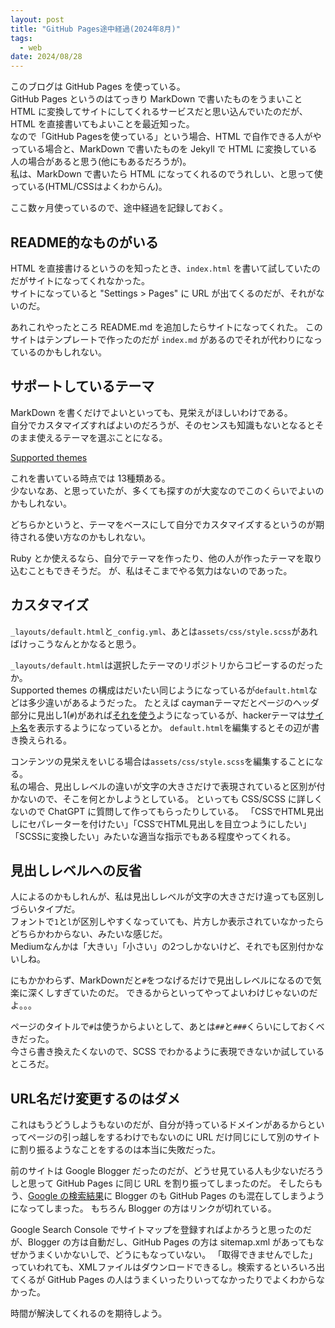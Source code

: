 ```yaml
---
layout: post
title: "GitHub Pages途中経過(2024年8月)"
tags:
  - web
date: 2024/08/28
---
```


このブログは GitHub Pages を使っている。  
GitHub Pages というのはてっきり MarkDown で書いたものをうまいこと HTML に変換してサイトにしてくれるサービスだと思い込んでいたのだが、HTML を直接書いてもよいことを最近知った。  
なので「GitHub Pagesを使っている」という場合、HTML で自作できる人がやっている場合と、MarkDown で書いたものを Jekyll で HTML に変換している人の場合があると思う(他にもあるだろうが)。  
私は、MarkDown で書いたら HTML になってくれるのでうれしい、と思って使っている(HTML/CSSはよくわからん)。

ここ数ヶ月使っているので、途中経過を記録しておく。

## README的なものがいる

HTML を直接書けるというのを知ったとき、`index.html` を書いて試していたのだがサイトになってくれなかった。  
サイトになっていると "Settings > Pages" に URL が出てくるのだが、それがないのだ。

あれこれやったところ README.md を追加したらサイトになってくれた。
このサイトはテンプレートで作ったのだが `index.md` があるのでそれが代わりになっているのかもしれない。

## サポートしているテーマ

MarkDown を書くだけでよいといっても、見栄えがほしいわけである。  
自分でカスタマイズすればよいのだろうが、そのセンスも知識もないとなるとそのまま使えるテーマを選ぶことになる。

[Supported themes](https://pages.github.com/themes/)

これを書いている時点では 13種類ある。  
少ないなあ、と思っていたが、多くても探すのが大変なのでこのくらいでよいのかもしれない。

どちらかというと、テーマをベースにして自分でカスタマイズするというのが期待される使い方なのかもしれない。

Ruby とか使えるなら、自分でテーマを作ったり、他の人が作ったテーマを取り込むこともできそうだ。
が、私はそこまでやる気力はないのであった。

## カスタマイズ

`_layouts/default.html`と`_config.yml`、あとは`assets/css/style.scss`があればけっこうなんとかなると思う。

`_layouts/default.html`は選択したテーマのリポジトリからコピーするのだったか。  
Supported themes の構成はだいたい同じようになっているが`default.html`などは多少違いがあるようだった。
たとえば caymanテーマだとページのヘッダ部分に見出し1(`#`)があれば[それを使う](https://github.com/pages-themes/cayman/blob/56aa6db3b5088a555aa563e8bf071f3d18565d3b/_layouts/default.html#L19)ようになっているが、hackerテーマは[サイト名](https://github.com/pages-themes/hacker/blob/e3c8d1ad288894be216002a5bc29fc611aeab9ac/_layouts/default.html#L18)を表示するようになっているとか。
`default.html`を編集するとその辺が書き換えられる。

コンテンツの見栄えをいじる場合は`assets/css/style.scss`を編集することになる。  
私の場合、見出しレベルの違いが文字の大きさだけで表現されていると区別が付かないので、そこを何とかしようとしている。
といっても CSS/SCSS に詳しくないので ChatGPT に質問して作ってもらったりしている。
「CSSでHTML見出しにセパレーターを付けたい」「CSSでHTML見出しを目立つようにしたい」「SCSSに変換したい」みたいな適当な指示でもある程度やってくれる。

## 見出しレベルへの反省

人によるのかもしれんが、私は見出しレベルが文字の大きさだけ違っても区別しづらいタイプだ。  
フォントで`1`と`l`が区別しやすくなっていても、片方しか表示されていなかったらどちらかわからない、みたいな感じだ。  
Mediumなんかは「大きい」「小さい」の2つしかないけど、それでも区別付かないしね。

にもかかわらず、MarkDownだと`#`をつなげるだけで見出しレベルになるので気楽に深くしすぎていたのだ。
できるからといってやってよいわけじゃないのだよ。。。  

ページのタイトルで`#`は使うからよいとして、あとは`##`と`###`くらいにしておくべきだった。  
今さら書き換えたくないので、SCSS でわかるように表現できないか試しているところだ。

## URL名だけ変更するのはダメ

これはもうどうしようもないのだが、自分が持っているドメインがあるからといってページの引っ越しをするわけでもないのに URL だけ同じにして別のサイトに割り振るようなことをするのは本当に失敗だった。

前のサイトは Google Blogger だったのだが、どうせ見ている人も少ないだろうしと思って GitHub Pages に同じ URL を割り振ってしまったのだ。
そしたらもう、[Google の検索結果](https://www.google.co.jp/search?q=site%3Ahttps%3A%2F%2Fblog.hirokuma.work&newwindow=1&sca_esv=084c57da62ed842d&sca_upv=1&ei=YH7OZpOQFo7Y1e8P7tSM8QU&ved=0ahUKEwiTwOe-xZaIAxUObPUHHW4qI14Q4dUDCBA&uact=5&oq=site%3Ahttps%3A%2F%2Fblog.hirokuma.work&gs_lp=Egxnd3Mtd2l6LXNlcnAiH3NpdGU6aHR0cHM6Ly9ibG9nLmhpcm9rdW1hLndvcmtI8QlQAFgAcAF4AJABAJgBggKgAYICqgEDMi0xuAEDyAEAmAIAoAIAmAMAiAYBkgcAoAcz&sclient=gws-wiz-serp)に Blogger のも GitHub Pages のも混在してしまうようになってしまった。
もちろん Blogger の方はリンクが切れている。

Google Search Console でサイトマップを登録すればよかろうと思ったのだが、Blogger の方は自動だし、GitHub Pages の方は sitemap.xml があってもなぜかうまくいかないしで、どうにもなっていない。
「取得できませんでした」っていわれても、XMLファイルはダウンロードできるし。検索するといろいろ出てくるが GitHub Pages の人はうまくいったりいってなかったりでよくわからなかった。

時間が解決してくれるのを期待しよう。
